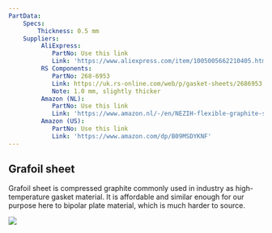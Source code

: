```yaml
---
PartData:
    Specs:
        Thickness: 0.5 mm
    Suppliers:
         AliExpress:
            PartNo: Use this link
            Link: 'https://www.aliexpress.com/item/1005005662210405.html'
         RS Components:
            PartNo: 268-6953
            Link: https://uk.rs-online.com/web/p/gasket-sheets/2686953
            Note: 1.0 mm, slightly thicker
         Amazon (NL):
            PartNo: Use this link
            Link: 'https://www.amazon.nl/-/en/NEZIH-flexible-graphite-sheet-conductive/dp/B0CF88BKNX'
         Amazon (US):
            PartNo: Use this link
            Link: 'https://www.amazon.com/dp/B09MSDYKNF'
---
```


## Grafoil sheet

Grafoil sheet is compressed graphite commonly used in industry as high-temperature gasket material. It is affordable and similar enough for our purpose here to bipolar plate material, which is much harder to source.

![](images/grafoil_aliexpress.png)


